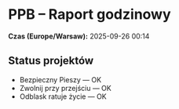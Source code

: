 # PPB – Raport godzinowy
**Czas (Europe/Warsaw):** 2025-09-26 00:14

## Status projektów
- Bezpieczny Pieszy — OK
- Zwolnij przy przejściu — OK
- Odblask ratuje życie — OK

